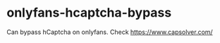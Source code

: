 # onlyfans-hcaptcha-bypass
Can bypass hCaptcha on onlyfans. Check https://www.capsolver.com/ 












































            